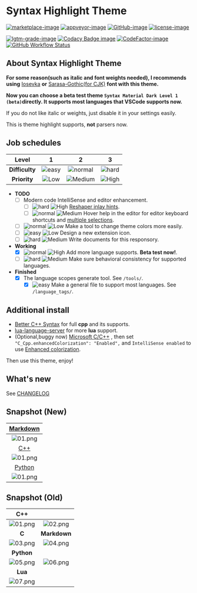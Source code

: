 # Syntax Highlight Theme

[![marketplace-image]][marketplace-url] [![appveyor-image]][appveyor-url] [![GitHub-image]][GitHub-url] [![license-image]][license-url]

[![lgtm-grade-image]][lgtm-grade-url] [![Codacy Badge image]][Codacy Badge url] [![CodeFactor-image]][CodeFactor-url] [![GitHub Workflow Status]][GitHub Workflow Url]

[marketplace-image]:https://img.shields.io/vscode-marketplace/v/peaceshi.syntax-highlight.svg?style=flat&logo=visual-studio-code&label=marketplace&color=007ACC
[marketplace-url]:https://marketplace.visualstudio.com/items?itemName=peaceshi.syntax-highlight
[appveyor-image]:https://img.shields.io/appveyor/ci/peaceshi/syntax-highlight-theme.svg?style=flat&logo=appveyor&logoColor=FFFFFF&label=master
[appveyor-url]:https://ci.appveyor.com/project/peaceshi/syntax-highlight-theme/
[GitHub-image]:https://img.shields.io/badge/GitHub-issues-red.svg?logo=Github
[GitHub-url]:https://github.com/peaceshi/Syntax-highlight-Theme/issues
[license-image]:https://img.shields.io/github/license/peaceshi/Syntax-highlight-Theme.svg
[license-url]:https://github.com/peaceshi/Syntax-highlight-Theme/blob/master/LICENSE

[lgtm-grade-image]:https://img.shields.io/lgtm/grade/javascript/g/peaceshi/Syntax-Highlight-Theme.svg?logo=lgtm&logoWidth=20&label=LGTM%20Code%20Grade
[lgtm-grade-url]:https://lgtm.com/projects/g/peaceshi/Syntax-Highlight-Theme/context:javascript
[Codacy Badge image]:https://img.shields.io/codacy/grade/62132740f27e405eb54e0ca6e2bf58f0?label=CodacyGrade&logo=Codacy
[Codacy Badge url]:https://www.codacy.com/manual/peaceshi/Syntax-Highlight-Theme?utm_source=github.com&amp;utm_medium=referral&amp;utm_content=peaceshi/Syntax-Highlight-Theme&amp;utm_campaign=Badge_Grad
[CodeFactor-image]:https://img.shields.io/codefactor/grade/github/peaceshi/syntax-highlight-theme/master?label=CodeFactor&logo=CodeFactor
[CodeFactor-url]:https://www.codefactor.io/repository/github/peaceshi/syntax-highlight-theme/overview/master
[GitHub Workflow Status]:https://img.shields.io/github/workflow/status/peaceshi/Syntax-Highlight-Theme/build?label=Act
[GitHub Workflow Url]:https://github.com/peaceshi/Syntax-Highlight-Theme/actions

[hard]:https://img.shields.io/badge/-Hard-red.svg
[normal]:https://img.shields.io/badge/-Normal-blue.svg
[easy]:https://img.shields.io/badge/-Easy-green.svg
[High]:https://img.shields.io/badge/-High--Priority-important.svg
[Medium]:https://img.shields.io/badge/-Medium--Priority-brightgreen.svg
[Low]:https://img.shields.io/badge/-Low--Priority-inactive.svg

## About Syntax Highlight Theme

**For some reason(such as italic and font weights needed), I recommends using** [Iosevka](https://github.com/be5invis/Iosevka) **or** [Sarasa-Gothic(for CJK)](https://github.com/be5invis/Sarasa-Gothic) **font with this theme.**  

**Now you can choose a beta test theme `Syntax Material Dark Level 1 (beta)`directly. It supports most languages that VSCode supports now.**  

If you do not like italic or weights, just disable it in your settings easily.

This is theme highlight supports, **not** parsers now.  

## Job schedules  

|     Level      |    1    |     2     |    3    |
| :------------: | :-----: | :-------: | :-----: |
| **Difficulty** | ![easy] | ![normal] | ![hard] |
|  **Priority**  | ![Low]  | ![Medium] | ![High] |

[Reshaper inlay hints]:https://www.jetbrains.com/help/resharper/Inline_Parameter_Name_Hints.html
[multiple selections]:https://code.visualstudio.com/docs/editor/codebasics#_multiple-selections-multicursor

- **TODO**
  - [ ] Modern code IntelliSense and editor enhancement.  
    - [ ] ![hard] ![High] [Reshaper inlay hints].
    - [ ] ![normal] ![Medium] Hover help in the editor for editor keyboard shortcuts and [multiple selections].  
  - [ ] ![normal] ![Low] Make a tool to change theme colors more easily.  
  - [ ] ![easy] ![Low] Design a new extension icon.
  - [ ] ![hard] ![Medium] Write documents for this responsory.
- **Working**
  - [x] ![normal] ![High] Add more language supports. **Beta test now!**.  
  - [ ] ![hard] ![Medium] Make sure behavioral consistency for supported languages.
- **Finished**
  - [x] The language scopes generate tool. See `/tools/`.
    - [x] ![easy] Make a general file to support most languages. See `/language_tags/`.

## Additional install  

[Better C++ Syntax]:https://marketplace.visualstudio.com/items?itemName=jeff-hykin.better-cpp-syntax
[lua-language-server]:https://marketplace.visualstudio.com/items?itemName=sumneko.lua
[Microsoft C/C++]:https://marketplace.visualstudio.com/items?itemName=ms-vscode.cpptools
[Enhanced colorization]:https://code.visualstudio.com/docs/cpp/colorization-cpp

- [Better C++ Syntax] for full **cpp** and its supports.  
- [lua-language-server] for more **lua** support.  
- (Optional,buggy now) [Microsoft C/C++] , then set `"C_Cpp.enhancedColorization": "Enabled",` and `IntelliSense enabled` to use [Enhanced colorization].  

Then use this theme, enjoy!  

## What's new

See [CHANGELOG](https://github.com/peaceshi/Syntax-highlight-Theme/blob/master/CHANGELOG.md)  

## Snapshot (New)

[Markdown]:https://github.com/peaceshi/Syntax-highlight-Theme/blob/master/Documents/markdown.md
[C++]:https://github.com/peaceshi/Syntax-highlight-Theme/blob/master/Documents/cpp.cpp
[Python]:https://github.com/peaceshi/Syntax-highlight-Theme/blob/master/Documents/python.py

|           [Markdown]            |
|  :---------------------------:  |
| ![01.png](./snapshot/md_01.png) |
|              [C++]              |
| ![01.png](./snapshot/cpp_01.png)|
|              [Python]           |
| ![01.png](./snapshot/py_01.png) |

## Snapshot (Old)

|           **C++**            |                              |
| :--------------------------: | :--------------------------: |
| ![01.png](./snapshot/01.png) | ![02.png](./snapshot/02.png) |
|            **C**             |         **Markdown**         |
| ![03.png](./snapshot/03.png) | ![04.png](./snapshot/04.png) |
|          **Python**          |                              |
| ![05.png](./snapshot/05.png) | ![06.png](./snapshot/06.png) |
|           **Lua**            |
| ![07.png](./snapshot/07.png) |
